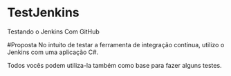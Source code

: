 # TestJenkins
Testando o Jenkins Com GitHub

#Proposta
No intuito de testar a ferramenta de integração contínua, utilizo o Jenkins com uma aplicação C#.

Todos vocês podem utiliza-la também como base para fazer alguns testes.
